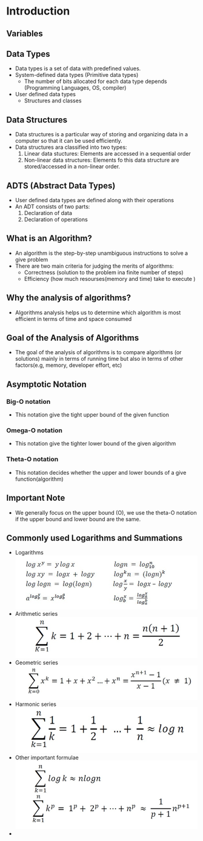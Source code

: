 # Introduction 

## Variables

## Data Types
- Data types is a set of data with predefined values.
- System-defined data types (Primitive data types)
    + The number of bits allocated for each data type depends (Programming Languages, OS, compiler)
- User defined data types
    + Structures and classes
    
## Data Structures
- Data structures is a particular way of storing and organizing data in a computer so that it can be used efficiently.
- Data structures ara classified into two types:
    1. Linear data stuctures: Elements are accessed in a sequential order
    2. Non-linear data structures: Elements fo this data structure are stored/accessed in a non-linear order.

## ADTS (Abstract Data Types)
- User defined data types are defined along with their operations
- An ADT consists of two parts:
    1. Declaration of data
    2. Declaration of operations
    
## What is an Algorithm?
- An algorithm is the step-by-step unambiguous instructions to solve a give problem
- There are two main criteria for judging the merits of algorithms:
    + Correctness (solution to the problem ina finite number of steps)
    + Efficiency (how much resourses(memory and time) take to execute )

## Why the analysis of algorithms?
- Algorithms analysis helps us to determine which algorithm is most efficient in terms of time and space consumed

## Goal of the Analysis of Algorithms
- The goal of the analysis of algorithms is to compare algorithms (or solutions)  mainly in terms of running time but also in terms of other factors(e.g, memory, developer effort, etc)

## Asymptotic Notation

### Big-O notation
- This notation give the tight upper bound of the given function

### Omega-O notation
- This notation give the tighter lower bound of the given algorithm 

### Theta-O notation
- This notation decides whether the upper and lower bounds of a give function(algorithm) 

## Important Note
- We generally focus on the upper bound (O), we use the theta-O notation if the upper bound and lower bound are the same.

## Commonly used Logarithms and Summations
- Logarithms
![Logarithms expression](./image/logarithms.png)
- Arithmetic series
![Arithmetic](./image/arithmetic.png)
- Geometric series
![Geometric](./image/geometric.png)
- Harmonic series </br>
![Harmonic](./image/harmonic.png)
- Other important formulae
![Other](./image/other.png)
- 
